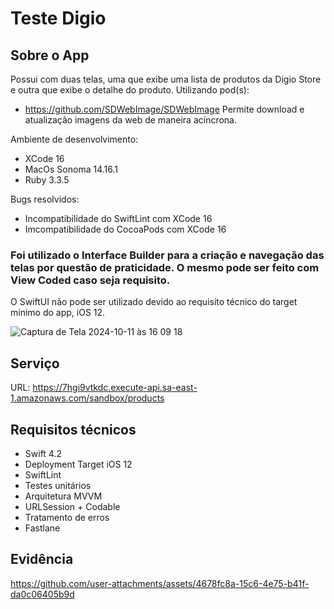 #  Teste Digio

## Sobre o App

Possui com duas telas, uma que exibe uma lista de produtos da Digio Store e outra que exibe o detalhe do produto.
Utilizando pod(s):
- https://github.com/SDWebImage/SDWebImage
    Permite download e atualização imagens da web de maneira acíncrona.

Ambiente de desenvolvimento:
- XCode 16
- MacOs Sonoma 14.16.1
- Ruby 3.3.5

Bugs resolvidos:
- Incompatibilidade do SwiftLint com XCode 16
- Imcompatibilidade do CocoaPods com XCode 16

### Foi utilizado o Interface Builder para a criação e navegação das telas por questão de praticidade. O mesmo pode ser feito com View Coded caso seja requisito.
O SwiftUI não pode ser utilizado devido ao requisito técnico do target mínimo do app, iOS 12.

![Captura de Tela 2024-10-11 às 16 09 18](https://github.com/user-attachments/assets/1bffa957-f10e-498d-b52c-a557e39470bb)


## Serviço
URL: https://7hgi9vtkdc.execute-api.sa-east-1.amazonaws.com/sandbox/products

## Requisitos técnicos

* Swift 4.2
* Deployment Target iOS 12
* SwiftLint
* Testes unitários
* Arquitetura MVVM
* URLSession + Codable
* Tratamento de erros
* Fastlane

## Evidência
https://github.com/user-attachments/assets/4678fc8a-15c6-4e75-b41f-da0c06405b9d

